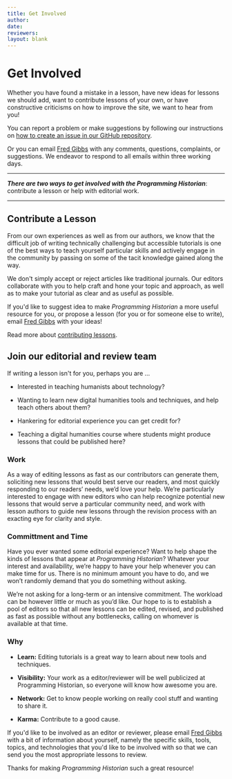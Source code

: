 ```yaml
---
title: Get Involved
author: 
date: 
reviewers: 
layout: blank
---
```


# Get Involved 

Whether you have found a mistake in a lesson, have new ideas for lessons we should add, want to contribute lessons of your own, or have constructive criticisms on how to improve the site, we want to hear from you!

You can report a problem or make suggestions by following our instructions on [how to create an issue in our GitHub repository](https://github.com/programminghistorian/jekyll/wiki/Reporting-Issues).

Or you can email <a href="mailto:fwgibbs@gmail.com">Fred Gibbs</a> with any comments, questions, complaints, or suggestions.  We endeavor to respond to all emails within three working days.

-----

***There are two ways to get involved with the _Programming Historian_***: contribute a lesson or help with editorial work.

-----

## Contribute a Lesson

From our own experiences as well as from our authors, we know that the
difficult job of writing technically challenging but accessible
tutorials is one of the best ways to teach yourself particular skills
and actively engage in the community by passing on some of the tacit
knowledge gained along the way. 

We don't simply accept or reject articles like traditional journals. Our editors collaborate with you to help craft and hone your topic and approach, as well as to make your tutorial as clear and as useful as possible. 

If you'd like to suggest idea to make _Programming Historian_ a more useful resource for you, or propose a lesson (for you or for someone else to write), email <a href="mailto:fwgibbs@gmail.com">Fred Gibbs</a> with your ideas! 

Read more about [contributing lessons](submissions).


## Join our editorial and review team
If writing a lesson isn't for you, perhaps you are ... 

-   Interested in teaching humanists about technology?

-   Wanting to learn new digital humanities tools and techniques, and help
    teach others about them?

-   Hankering for editorial experience you can get credit for?

-   Teaching a digital humanities course where students might
    produce lessons that could be published here?


### Work
As a way of editing lessons as fast as our contributors can generate
them, soliciting new lessons that would best serve our readers, and most
quickly responding to our readers’ needs, we’d love your help. We’re
particularly interested to engage with new editors who can help
recognize potential new lessons that would serve a particular community
need, and work with lesson authors to guide new lessons through the
revision process with an exacting eye for clarity and style.

### Committment and Time
Have you ever wanted some editorial experience? Want to help shape the kinds of
lessons that appear at _Programming Historian_? Whatever your interest and
availability, we’re happy to have your help whenever you can make
time for us. There is no minimum amount you have to do, and we won’t
randomly demand that you do something without asking.

We’re not asking for a long-term or an intensive commitment. The workload
can be however little or much as you’d like. Our hope to is to establish
a pool of editors so that all new lessons can be edited, revised, and
published as fast as possible without any bottlenecks, calling on whomever is available at that time.

### Why

- **Learn:** Editing tutorials is a great way to learn about new tools and
techniques.

- **Visibility:** Your work as a editor/reviewer will be well publicized
at Programming Historian, so everyone will know how awesome you are.

- **Network:** Get to know people working on really cool stuff and
wanting to share it.

- **Karma:** Contribute to a good cause.

If you'd like to be involved as an editor or reviewer, please email <a href="mailto:fwgibbs@gmail.com">Fred Gibbs</a> with a bit of information about yourself, namely the specific skills, tools, topics, and technologies that you'd like to be involved with so that we can send you the most appropriate lessons to review.

Thanks for making _Programming Historian_ such a great resource!
